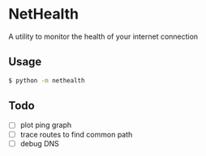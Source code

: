 # NetHealth

A utility to monitor the health of your internet connection

## Usage

```sh
$ python -m nethealth
```

## Todo

- [ ] plot ping graph
- [ ] trace routes to find common path
- [ ] debug DNS
